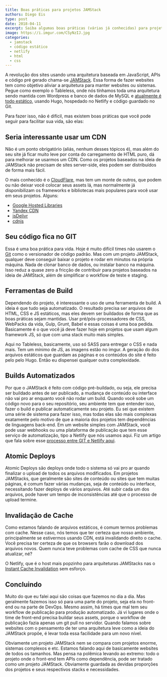 ```yaml
---
title: Boas práticas para projetos JAMStack
authors: Diego Eis
type: post
date: 2018-04-11
excerpt: Saiba algumas boas práticas (várias já conhecidas) para projetos JAMStack
image: https://i.imgur.com/CSyNzIJ.jpg
categories:
  - jamstack
  - código estático
  - netlify
  - html
  - css
---
```


A revolução dos sites usando uma arquitetura baseada em JavaScript, APIs e código pré gerado chama-se [JAMStack](https://tableless.com.br/revolucao-dos-sites-com-jamstack/). Essa forma de fazer websites tem como objetivo aliviar a arquitetura para manter websites ou sistemas. Pegue como exemplo o Tableless, onde nós tínhamos toda uma arquitetura sendo mantida com Wordpress e banco de dados de MySQL e [atualmente é todo estático](https://tableless.com.br/site-tableless-estatico/), usando Hugo, hospedado no Netlify e código guardado no Git. 

Para fazer isso, não é difícil, mas existem boas práticas que você pode seguir para facilitar sua vida, são elas:

## Seria interessante usar um CDN

Não é um ponto obrigatório (aliás, nenhum desses tópicos é), mas além do seu site já ficar muito leve por conta do carregamento de  HTML puro, dá para melhorar se usarmos um CDN. Como os projetos baseados na ideia de JAMStack não precisam de sites server-side, eles podem ser distribuídos de forma mais fácil.

O mais conhecido é o [CloudFlare](https://www.cloudflare.com/br/), mas tem um monte de outros, que podem ou não deixar você colocar seus assets lá, mas normalmente já disponibilizam os frameworks e bibliotecas mais populares para você usar em seus projetos. Alguns:

- [Google Hosted Libraries](https://developers.google.com/speed/libraries/#libraries)
- [Yandex CDN](https://tech.yandex.ru/jslibs/)
- [jsDelivr](http://www.jsdelivr.com/)
- [cdnjs](https://cdnjs.com/)

## Seu código fica no GIT

Essa é uma boa prática para vida. Hoje é muito difícil times não usarem o [Git](https://tableless.com.br/iniciando-no-git-parte-1/) como o versionador de código padrão. Mas com um projeto JAMStack, qualquer deve conseguir baixar o projeto e rodar em minutos na própria máquina. Nada de clonar banco de dados, ou instalar banco na máquina. Isso reduz a quase zero a fricção de contribuir para projetos baseados na ideia de JAMStack, além de simplificar o workflow de teste e staging.

## Ferramentas de Build

Dependendo do projeto, é interessante o uso de uma ferramenta de build. A ideia é que tudo seja automatizado. O resultado precisa ser arquivos de HTML, CSS e JS estáticos, mas eles devem ser buildados de forma que as boas práticas sejam mantidas. Usar pré/pós-processadores de CSS, WebPacks da vida, Gulp, Grunt, Babel e essas coisas é uma boa pedida. Basicamente é o que você já deve fazer hoje em projetos que usam algum framework JS, só que com uma stack muito mais simples.

Aqui no Tableless, basicamente, uso só SASS para entregar o CSS e nada mais. Tem um mínimo de JS, as imagens estão no imgur. A geração do dos arquivos estáticos que guardam as páginas e os conteúdos do site é feito pelo pelo Hugo. Então eu dispensei qualquer outra complexidade.

## Builds Automatizados

Por que o JAMStack é feito com código pré-buildado, ou seja, ele precisa ser buildado antes de ser publicado, a mudança de conteúdo  ou interface não vai pro ar enquanto você não rodar um build. Quando você sobe um código novo para o seu repositório, seu ambiente tem que entender isso, fazer o build e publicar automaticamente seu projeto. Eu sei que existem uma série de sistema para fazer isso, mas todas elas são mais complexas exatamente pelo motivo de que a maioria dos projetos tem dependências de linguagens back-end. Em um website simples com JAMStack, você pode usar webhooks ou uma plataforma de publicação que tem esse serviço de automatização, tipo a Netlify que nós usamos aqui. Fiz um artigo que fala sobre esse [processo entre GIT e Netlify aqui](https://tableless.com.br/deploy-automatico-com-git-netlify/).

## Atomic Deploys

Atomic Deploys são deploys onde todo o sistema só vai pro ar quando finalizar o upload de todos os arquivos modificados. Em projetos JAMStacks, que geralmente são sites de conteúdo ou sites que tem muitas páginas, é comum fazer várias mudanças, seja de conteúdo ou interface, necessitando fazer deploys de vários arquivos. Até subir cada um dos arquivos, pode haver um tempo de inconsistências até que o processo de upload termine. 

## Invalidação de Cache

Como estamos falando de arquivos estáticos, é comum termos problemas com cache. Nesse caso, nós temos que ter certeza que nosso ambiente, principalmente se estivermos usando CDN, está invalidando direito o cache. Você precisa ter certeza de que os browsers farão o download dos arquivos novos. Quem nunca teve problemas com cache de CSS que nunca atualizar, né?

O Netlify, que é o host mais popzinho para arquiteturas JAMStacks nas o [Instant Cache Invalidation](https://www.netlify.com/blog/2015/09/11/instant-cache-invalidation/) sem esforço.

## Concluindo

Muito do que eu falei aqui são coisas que fazemos no dia a dia. Mas geralmente fazemos isso só para uma parte do projeto, seja ela no front-end ou na parte de DevOps. Mesmo assim, há times que mal tem seu workflow de publicação para produção automatizado. Já vi lugares onde o time de front-end precisa buildar seus assets, porque o workflow de publicação fazia apenas um git pull no servidor. Quando falamos sobre websites com o pensamento de ter uma arquitetura leve como a ideia do JAMStack propõe, é levar toda essa facilidade para um novo nível.

Obviamente um projeto JAMStack nem se compara com projetos enorme, sistemas complexos e etc. Estamos falando aqui de basicamente websites de todos os tamanhos. Mas pensa na polêmica levando ao extremo: todo o projeto onde o front-end tem APIs como dependência, pode ser tratado como um projeto JAMStack. Obviamente guardada as devidas proporções dos projetos e seus respectivos stacks e necessidades.